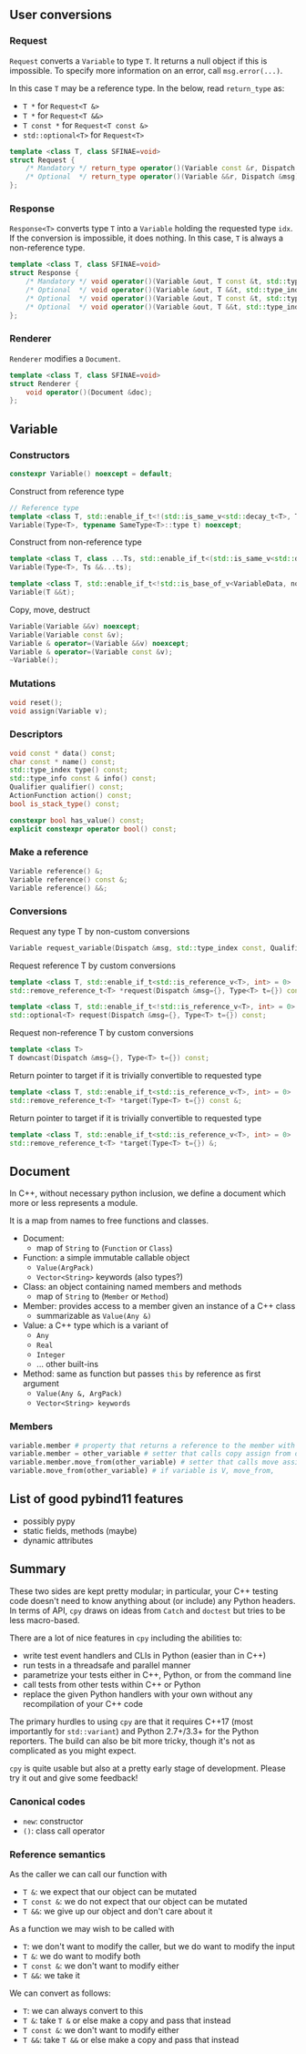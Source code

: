 
## User conversions

### Request

`Request` converts a `Variable` to type `T`. It returns a null object if this is impossible. To specify more information on an error, call `msg.error(...)`.

In this case `T` may be a reference type. In the below, read `return_type` as:
- `T *` for `Request<T &>`
- `T *` for `Request<T &&>`
- `T const *` for `Request<T const &>`
- `std::optional<T>` for `Request<T>`


```c++
template <class T, class SFINAE=void>
struct Request {
    /* Mandatory */ return_type operator()(Variable const &r, Dispatch &msg);
    /* Optional  */ return_type operator()(Variable &&r, Dispatch &msg);
};
```

### Response

`Response<T>` converts type `T` into a `Variable` holding the requested type `idx`. If the conversion is impossible, it does nothing. In this case, `T` is always a non-reference type.

```c++
template <class T, class SFINAE=void>
struct Response {
    /* Mandatory */ void operator()(Variable &out, T const &t, std::type_index idx);
    /* Optional  */ void operator()(Variable &out, T &&t, std::type_index idx);
    /* Optional  */ void operator()(Variable &out, T const &t, std::type_index idx, Qualifier q);
    /* Optional  */ void operator()(Variable &out, T &&t, std::type_index idx, Qualifier q);
};
```

### Renderer

`Renderer` modifies a `Document`.

```c++
template <class T, class SFINAE=void>
struct Renderer {
    void operator()(Document &doc);
};
```

## Variable

### Constructors

```c++
constexpr Variable() noexcept = default;
```

Construct from reference type
```c++
// Reference type
template <class T, std::enable_if_t<!(std::is_same_v<std::decay_t<T>, T>), int> = 0>
Variable(Type<T>, typename SameType<T>::type t) noexcept;
```

Construct from non-reference type
```c++
template <class T, class ...Ts, std::enable_if_t<(std::is_same_v<std::decay_t<T>, T>), int> = 0>
Variable(Type<T>, Ts &&...ts);

template <class T, std::enable_if_t<!std::is_base_of_v<VariableData, no_qualifier<T>>, int> = 0>
Variable(T &&t);
```

Copy, move, destruct
```c++
Variable(Variable &&v) noexcept;
Variable(Variable const &v);
Variable & operator=(Variable &&v) noexcept;
Variable & operator=(Variable const &v);
~Variable();
```

### Mutations

```c++
void reset();
void assign(Variable v);
```

### Descriptors

```c++
void const * data() const;
char const * name() const;
std::type_index type() const;
std::type_info const & info() const;
Qualifier qualifier() const;
ActionFunction action() const;
bool is_stack_type() const;

constexpr bool has_value() const;
explicit constexpr operator bool() const;
```

### Make a reference
```c++
Variable reference() &;
Variable reference() const &;
Variable reference() &&;
```

### Conversions

Request any type T by non-custom conversions
```c++
Variable request_variable(Dispatch &msg, std::type_index const, Qualifier q=Qualifier::V) const;
```

Request reference T by custom conversions
```c++
template <class T, std::enable_if_t<std::is_reference_v<T>, int> = 0>
std::remove_reference_t<T> *request(Dispatch &msg={}, Type<T> t={}) const;

template <class T, std::enable_if_t<!std::is_reference_v<T>, int> = 0>
std::optional<T> request(Dispatch &msg={}, Type<T> t={}) const;
```

Request non-reference T by custom conversions
```c++
template <class T>
T downcast(Dispatch &msg={}, Type<T> t={}) const;
```

Return pointer to target if it is trivially convertible to requested type
```c++
template <class T, std::enable_if_t<std::is_reference_v<T>, int> = 0>
std::remove_reference_t<T> *target(Type<T> t={}) const &;

```
Return pointer to target if it is trivially convertible to requested type
```c++
template <class T, std::enable_if_t<std::is_reference_v<T>, int> = 0>
std::remove_reference_t<T> *target(Type<T> t={}) &;
```

## Document

In C++, without necessary python inclusion, we define a document which more or less represents a module.

It is a map from names to free functions and classes.

- Document:
    - map of `String` to (`Function` or `Class`)
- Function: a simple immutable callable object
    - `Value(ArgPack)`
    - `Vector<String>` keywords (also types?)
- Class: an object containing named members and methods
    - map of `String` to (`Member` or `Method`)
- Member: provides access to a member given an instance of a C++ class
    - summarizable as `Value(Any &)`
- Value: a C++ type which is a variant of
    - `Any`
    - `Real`
    - `Integer`
    - ... other built-ins
- Method: same as function but passes `this` by reference as first argument
    - `Value(Any &, ArgPack)`
    - `Vector<String> keywords`

### Members

```python
variable.member # property that returns a reference to the member with parent as a ward
variable.member = other_variable # setter that calls copy assign from other to member
variable.member.move_from(other_variable) # setter that calls move assign from other to member
variable.move_from(other_variable) # if variable is V, move_from,
```

## List of good pybind11 features

- possibly pypy
- static fields, methods (maybe)
- dynamic attributes

## Summary

These two sides are kept pretty modular; in particular, your C++ testing code doesn't need to know anything about (or include) any Python headers. In terms of API, `cpy` draws on ideas from `Catch` and `doctest` but tries to be less macro-based.

There are a lot of nice features in `cpy` including the abilities to:
- write test event handlers and CLIs in Python (easier than in C++)
- run tests in a threadsafe and parallel manner
- parametrize your tests either in C++, Python, or from the command line
- call tests from other tests within C++ or Python
- replace the given Python handlers with your own without any recompilation of your C++ code

The primary hurdles to using `cpy` are that it requires C++17 (most importantly for `std::variant`) and Python 2.7+/3.3+ for the Python reporters. The build can also be bit more tricky, though it's not as complicated as you might expect.

`cpy` is quite usable but also at a pretty early stage of development. Please try it out and give some feedback!

### Canonical codes
- `new`: constructor
- `()`: class call operator

### Reference semantics
As the caller we can call our function with
- `T &`: we expect that our object can be mutated
- `T const &`: we do not expect that our object can be mutated
- `T &&`: we give up our object and don't care about it

As a function we may wish to be called with
- `T`: we don't want to modify the caller, but we do want to modify the input
- `T &`: we do want to modify both
- `T const &`: we don't want to modify either
- `T &&`: we take it

We can convert as follows:
- `T`: we can always convert to this
- `T &`: take `T &` or else make a copy and pass that instead
- `T const &`: we don't want to modify either
- `T &&`: take `T &&` or else make a copy and pass that instead
